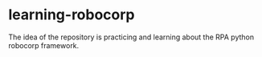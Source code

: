 # learning-robocorp

The idea of the repository is practicing and learning about the RPA python robocorp framework. 